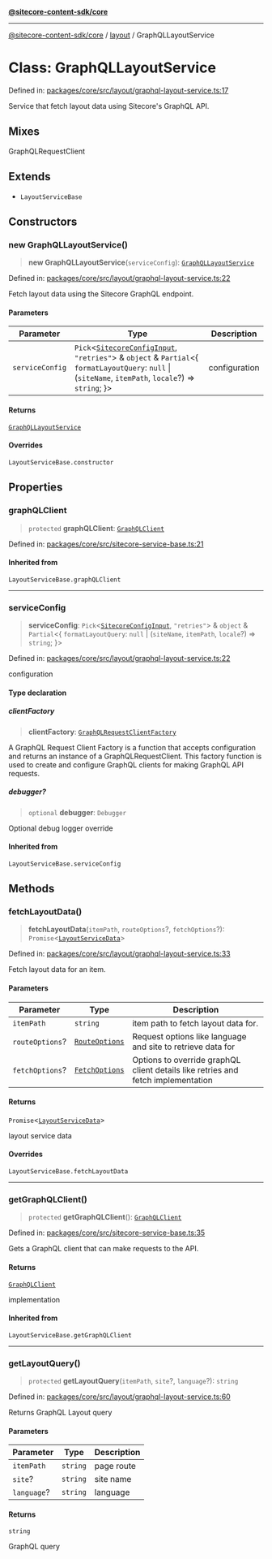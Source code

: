 [**@sitecore-content-sdk/core**](../../README.md)

***

[@sitecore-content-sdk/core](../../README.md) / [layout](../README.md) / GraphQLLayoutService

# Class: GraphQLLayoutService

Defined in: [packages/core/src/layout/graphql-layout-service.ts:17](https://github.com/Sitecore/xmc-jss-dev/blob/3977926a625263337e3b7cdaaa92a610ea43e8f1/packages/core/src/layout/graphql-layout-service.ts#L17)

Service that fetch layout data using Sitecore's GraphQL API.

## Mixes

GraphQLRequestClient

## Extends

- `LayoutServiceBase`

## Constructors

### new GraphQLLayoutService()

> **new GraphQLLayoutService**(`serviceConfig`): [`GraphQLLayoutService`](GraphQLLayoutService.md)

Defined in: [packages/core/src/layout/graphql-layout-service.ts:22](https://github.com/Sitecore/xmc-jss-dev/blob/3977926a625263337e3b7cdaaa92a610ea43e8f1/packages/core/src/layout/graphql-layout-service.ts#L22)

Fetch layout data using the Sitecore GraphQL endpoint.

#### Parameters

| Parameter | Type | Description |
| ------ | ------ | ------ |
| `serviceConfig` | `Pick`\<[`SitecoreConfigInput`](../../config/type-aliases/SitecoreConfigInput.md), `"retries"`\> & `object` & `Partial`\<\{ `formatLayoutQuery`: `null` \| (`siteName`, `itemPath`, `locale`?) => `string`; \}\> | configuration |

#### Returns

[`GraphQLLayoutService`](GraphQLLayoutService.md)

#### Overrides

`LayoutServiceBase.constructor`

## Properties

### graphQLClient

> `protected` **graphQLClient**: [`GraphQLClient`](../../index/interfaces/GraphQLClient.md)

Defined in: [packages/core/src/sitecore-service-base.ts:21](https://github.com/Sitecore/xmc-jss-dev/blob/3977926a625263337e3b7cdaaa92a610ea43e8f1/packages/core/src/sitecore-service-base.ts#L21)

#### Inherited from

`LayoutServiceBase.graphQLClient`

***

### serviceConfig

> **serviceConfig**: `Pick`\<[`SitecoreConfigInput`](../../config/type-aliases/SitecoreConfigInput.md), `"retries"`\> & `object` & `Partial`\<\{ `formatLayoutQuery`: `null` \| (`siteName`, `itemPath`, `locale`?) => `string`; \}\>

Defined in: [packages/core/src/layout/graphql-layout-service.ts:22](https://github.com/Sitecore/xmc-jss-dev/blob/3977926a625263337e3b7cdaaa92a610ea43e8f1/packages/core/src/layout/graphql-layout-service.ts#L22)

configuration

#### Type declaration

##### clientFactory

> **clientFactory**: [`GraphQLRequestClientFactory`](../../index/type-aliases/GraphQLRequestClientFactory.md)

A GraphQL Request Client Factory is a function that accepts configuration and returns an instance of a GraphQLRequestClient.
This factory function is used to create and configure GraphQL clients for making GraphQL API requests.

##### debugger?

> `optional` **debugger**: `Debugger`

Optional debug logger override

#### Inherited from

`LayoutServiceBase.serviceConfig`

## Methods

### fetchLayoutData()

> **fetchLayoutData**(`itemPath`, `routeOptions`?, `fetchOptions`?): `Promise`\<[`LayoutServiceData`](../interfaces/LayoutServiceData.md)\>

Defined in: [packages/core/src/layout/graphql-layout-service.ts:33](https://github.com/Sitecore/xmc-jss-dev/blob/3977926a625263337e3b7cdaaa92a610ea43e8f1/packages/core/src/layout/graphql-layout-service.ts#L33)

Fetch layout data for an item.

#### Parameters

| Parameter | Type | Description |
| ------ | ------ | ------ |
| `itemPath` | `string` | item path to fetch layout data for. |
| `routeOptions`? | [`RouteOptions`](../type-aliases/RouteOptions.md) | Request options like language and site to retrieve data for |
| `fetchOptions`? | [`FetchOptions`](../../client/type-aliases/FetchOptions.md) | Options to override graphQL client details like retries and fetch implementation |

#### Returns

`Promise`\<[`LayoutServiceData`](../interfaces/LayoutServiceData.md)\>

layout service data

#### Overrides

`LayoutServiceBase.fetchLayoutData`

***

### getGraphQLClient()

> `protected` **getGraphQLClient**(): [`GraphQLClient`](../../index/interfaces/GraphQLClient.md)

Defined in: [packages/core/src/sitecore-service-base.ts:35](https://github.com/Sitecore/xmc-jss-dev/blob/3977926a625263337e3b7cdaaa92a610ea43e8f1/packages/core/src/sitecore-service-base.ts#L35)

Gets a GraphQL client that can make requests to the API.

#### Returns

[`GraphQLClient`](../../index/interfaces/GraphQLClient.md)

implementation

#### Inherited from

`LayoutServiceBase.getGraphQLClient`

***

### getLayoutQuery()

> `protected` **getLayoutQuery**(`itemPath`, `site`?, `language`?): `string`

Defined in: [packages/core/src/layout/graphql-layout-service.ts:60](https://github.com/Sitecore/xmc-jss-dev/blob/3977926a625263337e3b7cdaaa92a610ea43e8f1/packages/core/src/layout/graphql-layout-service.ts#L60)

Returns GraphQL Layout query

#### Parameters

| Parameter | Type | Description |
| ------ | ------ | ------ |
| `itemPath` | `string` | page route |
| `site`? | `string` | site name |
| `language`? | `string` | language |

#### Returns

`string`

GraphQL query
